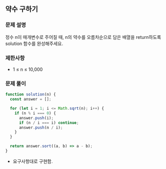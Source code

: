 ## 약수 구하기

### 문제 설명

정수 n이 매개변수로 주어질 때, n의 약수를 오름차순으로 담은 배열을 return하도록 solution 함수를 완성해주세요.

### 제한사항

- 1 ≤ n ≤ 10,000

### 문제 풀이

```js
function solution(n) {
  const answer = [];

  for (let i = 1; i <= Math.sqrt(n); i++) {
    if (n % i === 0) {
      answer.push(i);
      if (n / i === i) continue;
      answer.push(n / i);
    }
  }

  return answer.sort((a, b) => a - b);
}
```

- 요구사항대로 구현함.
